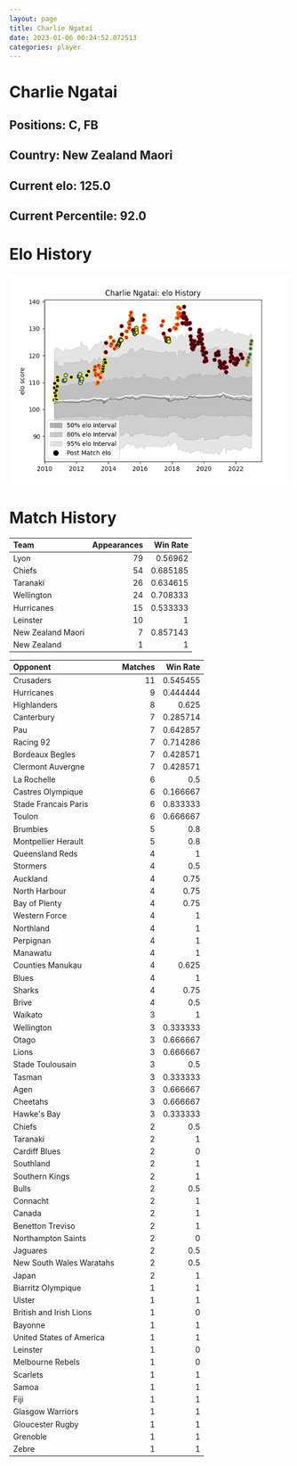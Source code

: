 ```yaml
---  
layout: page  
title: Charlie Ngatai  
date: 2023-01-06 00:24:52.072513  
categories: player  
---
```

# Charlie Ngatai

## Positions: C, FB

## Country: New Zealand Maori

## Current elo: 125.0

## Current Percentile: 92.0

# Elo History


![elo history](history_CharlieNgatai.png)
# Match History


| Team              |   Appearances |   Win Rate |
|:------------------|--------------:|-----------:|
| Lyon              |            79 |   0.56962  |
| Chiefs            |            54 |   0.685185 |
| Taranaki          |            26 |   0.634615 |
| Wellington        |            24 |   0.708333 |
| Hurricanes        |            15 |   0.533333 |
| Leinster          |            10 |   1        |
| New Zealand Maori |             7 |   0.857143 |
| New Zealand       |             1 |   1        |

| Opponent                 |   Matches |   Win Rate |
|:-------------------------|----------:|-----------:|
| Crusaders                |        11 |   0.545455 |
| Hurricanes               |         9 |   0.444444 |
| Highlanders              |         8 |   0.625    |
| Canterbury               |         7 |   0.285714 |
| Pau                      |         7 |   0.642857 |
| Racing 92                |         7 |   0.714286 |
| Bordeaux Begles          |         7 |   0.428571 |
| Clermont Auvergne        |         7 |   0.428571 |
| La Rochelle              |         6 |   0.5      |
| Castres Olympique        |         6 |   0.166667 |
| Stade Francais Paris     |         6 |   0.833333 |
| Toulon                   |         6 |   0.666667 |
| Brumbies                 |         5 |   0.8      |
| Montpellier Herault      |         5 |   0.8      |
| Queensland Reds          |         4 |   1        |
| Stormers                 |         4 |   0.5      |
| Auckland                 |         4 |   0.75     |
| North Harbour            |         4 |   0.75     |
| Bay of Plenty            |         4 |   0.75     |
| Western Force            |         4 |   1        |
| Northland                |         4 |   1        |
| Perpignan                |         4 |   1        |
| Manawatu                 |         4 |   1        |
| Counties Manukau         |         4 |   0.625    |
| Blues                    |         4 |   1        |
| Sharks                   |         4 |   0.75     |
| Brive                    |         4 |   0.5      |
| Waikato                  |         3 |   1        |
| Wellington               |         3 |   0.333333 |
| Otago                    |         3 |   0.666667 |
| Lions                    |         3 |   0.666667 |
| Stade Toulousain         |         3 |   0.5      |
| Tasman                   |         3 |   0.333333 |
| Agen                     |         3 |   0.666667 |
| Cheetahs                 |         3 |   0.666667 |
| Hawke's Bay              |         3 |   0.333333 |
| Chiefs                   |         2 |   0.5      |
| Taranaki                 |         2 |   1        |
| Cardiff Blues            |         2 |   0        |
| Southland                |         2 |   1        |
| Southern Kings           |         2 |   1        |
| Bulls                    |         2 |   0.5      |
| Connacht                 |         2 |   1        |
| Canada                   |         2 |   1        |
| Benetton Treviso         |         2 |   1        |
| Northampton Saints       |         2 |   0        |
| Jaguares                 |         2 |   0.5      |
| New South Wales Waratahs |         2 |   0.5      |
| Japan                    |         2 |   1        |
| Biarritz Olympique       |         1 |   1        |
| Ulster                   |         1 |   1        |
| British and Irish Lions  |         1 |   0        |
| Bayonne                  |         1 |   1        |
| United States of America |         1 |   1        |
| Leinster                 |         1 |   0        |
| Melbourne Rebels         |         1 |   0        |
| Scarlets                 |         1 |   1        |
| Samoa                    |         1 |   1        |
| Fiji                     |         1 |   1        |
| Glasgow Warriors         |         1 |   1        |
| Gloucester Rugby         |         1 |   1        |
| Grenoble                 |         1 |   1        |
| Zebre                    |         1 |   1        |